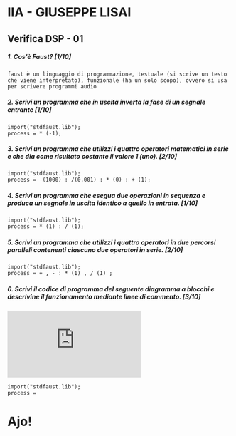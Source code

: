 # IIA - GIUSEPPE LISAI  

## Verifica DSP - 01

##### 1. Cos'è Faust? [1/10]
 
```
faust è un linguaggio di programmazione, testuale (si scrive un testo che viene interpretato), funzionale (ha un solo scopo), ovvero si usa per scrivere programmi audio 
```

##### 2. Scrivi un programma che in uscita inverta la fase di un segnale entrante [1/10]

```
import("stdfaust.lib");
process = * (-1);
```

##### 3. Scrivi un programma che utilizzi i quattro operatori matematici in serie e che dia come risultato costante il valore 1 (_uno_). [2/10]

```
import("stdfaust.lib");
process = -(1000) : /(0.001) : * (0) : + (1);
```

##### 4. Scrivi un programma che esegua due operazioni in sequenza e produca un segnale in uscita identico a quello in entrata. [1/10]

```
import("stdfaust.lib");
process = * (1) : / (1);
```

##### 5. Scrivi un programma che utilizzi i quattro operatori in due percorsi paralleli contenenti ciascuno due operatori in serie. [2/10]

```
import("stdfaust.lib");
process = + , - : * (1) , / (1) ;
```

##### 6. Scrivi il codice di programma del seguente diagramma a blocchi e descrivine il funzionamento mediante linee di commento. [3/10]

![quattro somme parallele](https://github.com/LSSN/2019-11-21-2A-DSP/blob/master/process.pdf)

```
import("stdfaust.lib");
process =
```


# Ajo!
